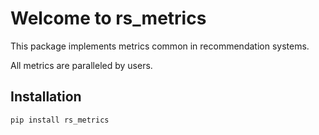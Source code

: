 # Welcome to rs_metrics

This package implements metrics common in recommendation systems.

All metrics are paralleled by users.

## Installation

```bash
pip install rs_metrics
```